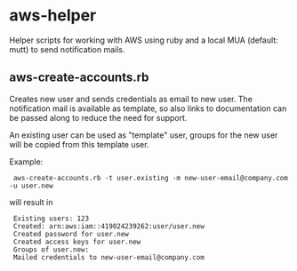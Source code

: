 # aws-helper
Helper scripts for working with AWS using ruby and a local MUA (default: mutt) to send notification mails.

## aws-create-accounts.rb
Creates new user and sends credentials as email to new user. The notification mail is available as template, 
so also links to documentation can be passed along to reduce the need for support.

An existing user can be used as "template" user, groups for the new user will be copied from this template user.

Example:

     aws-create-accounts.rb -t user.existing -m new-user-email@company.com -u user.new

will result in 

     Existing users: 123
     Created: arn:aws:iam::419024239262:user/user.new
     Created password for user.new
     Created access keys for user.new
     Groups of user.new:
     Mailed credentials to new-user-email@company.com
